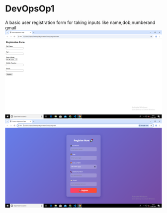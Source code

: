 # DevOpsOp1
A basic user registration form for taking inputs like name,dob,numberand gmail
![img alt](https://github.com/pvsiddhartha21/DevOpsOp1/blob/0cf501214ec1287cfac5d8dcabc0b5773327861b/Screenshot%20(1).png)
![img alt](https://github.com/pvsiddhartha21/DevOpsOp1/blob/a1d42f6c80c869cab4310f38112164457c388cd1/Screenshot%20(2).png)
